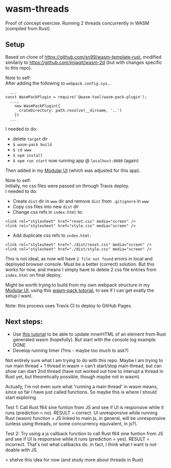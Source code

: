 # wasm-threads

Proof of concept exercise. Running 2 threads concurrently in WASM (compiled from Rust).  

## Setup

Based on clone of https://github.com/sn99/wasm-template-rust, modified similarly to https://github.com/jinjagit/wasm-2d (but with changes specific to this repo).  

Note to self:  
After adding the following to `webpack.config.sys`...  
```
  ...
const WasmPackPlugin = require('@wasm-tool/wasm-pack-plugin');
  ...,
    new WasmPackPlugin({
      crateDirectory: path.resolve(__dirname, '..')
    })
  ...
``` 
I needed to do:
* delete `target` dir  
* `$ wasm-pack build`  
* `$ cd www`  
* `$ npm install`  
* `$ npm run start` now running app @ `localhost:8080` (again)  

Then added in my [Modular UI](https://github.com/jinjagit/Modular_UI) (which was adjusted for this app).  

Note to self:  
Initially, no css files were passed on through Travis deploy.  
I needed to do:  
* Create `dist` dir in `www` dir and remove `dist` from `.gitignore` in `www`  
* Copy css files into new `dist` dir  
* Change css refs in `index.html` to:  
```
<link rel="stylesheet" href="reset.css" media="screen" />
<link rel="stylesheet" href="style.css" media="screen" />
```
* Add duplicate css refs to `index.html`:  
```
<link rel="stylesheet" href="./dist/reset.css" media="screen" />
<link rel="stylesheet" href="./dist/style.css" media="screen" />
```
This is not ideal, as now will have `2 file not found` errors in local and deployed browser console. Must be a better (correct) solution. But this works for now, and means I simply have to delete 2 css file entries from `index.html` on final deploy.  

Might be worth trying to build from my own webpack structure in my [Modular UI](https://github.com/jinjagit/Modular_UI), using this [wasm-pack tutorial](https://rustwasm.github.io/docs/wasm-pack/tutorials/npm-browser-packages/index.html), to see if I can get exatly the setup I want.  
  
Note: this process uses Travis CI to deploy to GitHub Pages.  

## Next steps:  

* Use [this tutorial](https://rustwasm.github.io/docs/wasm-bindgen/examples/import-js.html) to be able to update innerHTML of an element from Rust generated wasm (hopefully). But start with the console log example. DONE  
* Develop running timer (?ms - maybe too much to ask?)  

Not entirely sure what I am trying to do with this repo. Maybe I am trying to run main thread + 1 thread in wasm = can't start/stop main thread, but can show can start 2nd thread (have not worked out how to interupt a thread in Rust yet, but theoretically possible, though maybe not in wasm).  
  
Actually, I'm not even sure what 'running a main thread' in wasm means, since so far I have just called functions. So maybe this is where I should start exploring.

Test 1: Call Rust f64 sine funtion from JS and see if UI is responsive while it runs (prediction = no). RESULT = correct. UI unresponsive while running Rust (wasm) function = JS linked to main.js, in general, will be unresponsive (unless using threads, or some concurrency equivalent, in js?).

Test 2: Try using a js callback function to call Rust f64 sine funtion from JS and see if UI is responsive while it runs (prediction = yes). RESULT = incorrect. That's not what callbacks do. in fact, i think what I want is not doable with JS.

= shelve this idea for now (and study more about threads in Rust)
